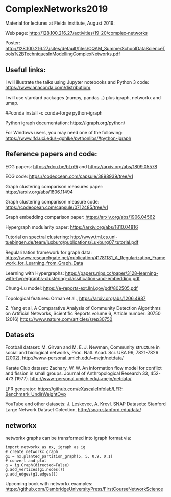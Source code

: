 # ComplexNetworks2019
Material for lectures at Fields institute, August 2019:

Web page: http://128.100.216.27/activities/19-20/complex-networks

Poster: http://128.100.216.27/sites/default/files/CQAM_SummerSchoolDataScienceTools%2BTechniquesInModellingComplexNetworks.pdf

## Useful links:

I will illustrate the talks using Jupyter notebooks and Python 3 code:
https://www.anaconda.com/distribution/

I will use stardard packages (numpy, pandas ..) plus igraph, networkx and umap.

##conda install -c conda-forge python-igraph 

Python igraph documentation: https://igraph.org/python/

For Windows users, you may need one of the following:
https://www.lfd.uci.edu/~gohlke/pythonlibs/#python-igraph

## Reference papers and code:

ECG papers: https://rdcu.be/bLn9i and https://arxiv.org/abs/1809.05578

ECG code: https://codeocean.com/capsule/3898939/tree/v1

Graph clustering comparison measures paper: https://arxiv.org/abs/1806.11494

Graph clustering comparison measure code: https://codeocean.com/capsule/0712485/tree/v1

Graph embedding comparison paper: https://arxiv.org/abs/1906.04562

Hypergraph modularity paper: https://arxiv.org/abs/1810.04816

Tutorial on spectral clustering: http://www.tml.cs.uni-tuebingen.de/team/luxburg/publications/Luxburg07_tutorial.pdf

Regularization framework for graph data: https://www.researchgate.net/publication/41781181_A_Regularization_Framework_for_Learning_from_Graph_Data

Learning with Hypergraphs: https://papers.nips.cc/paper/3128-learning-with-hypergraphs-clustering-classification-and-embedding.pdf

Chung-Lu model: https://e-reports-ext.llnl.gov/pdf/802505.pdf

Topological features: Orman et al., https://arxiv.org/abs/1206.4987

Z. Yang et al, A Comparative Analysis of Community Detection Algorithms on Artificial Networks, Scientific Reports volume 6, Article number: 30750 (2016) https://www.nature.com/articles/srep30750


## Datasets

Football dataset: M. Girvan and M. E. J. Newman, Community structure in social and biological networks, Proc. Natl. Acad. Sci. USA 99, 7821-7826 (2002). http://www-personal.umich.edu/~mejn/netdata/

Karate Club dataset:  Zachary, W. W. An information flow model for conflict and fission in small groups. Journal of Anthropological Research 33, 452-473 (1977). http://www-personal.umich.edu/~mejn/netdata/

LFR generator: https://github.com/eXascaleInfolab/LFR-Benchmark_UndirWeightOvp

YouTube and other datasets: J. Leskovec, A. Krevl. SNAP Datasets: Stanford Large Network Dataset Colection, http://snap.stanford.edu/data/

## networkx

networkx graphs can be transformed into igraph format via:
```
import networkx as nx, igraph as ig
# create networkx graph
g1 = nx.planted_partition_graph(5, 5, 0.9, 0.1)
# convert and plot
g = ig.Graph(directed=False)
g.add_vertices(g1.nodes())
g.add_edges(g1.edges())
```
Upcoming book with networkx examples: https://github.com/CambridgeUniversityPress/FirstCourseNetworkScience

